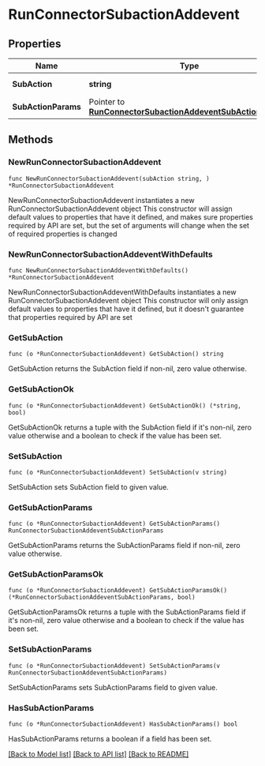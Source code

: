 # RunConnectorSubactionAddevent

## Properties

Name | Type | Description | Notes
------------ | ------------- | ------------- | -------------
**SubAction** | **string** | The action to test. | 
**SubActionParams** | Pointer to [**RunConnectorSubactionAddeventSubActionParams**](RunConnectorSubactionAddeventSubActionParams.md) |  | [optional] 

## Methods

### NewRunConnectorSubactionAddevent

`func NewRunConnectorSubactionAddevent(subAction string, ) *RunConnectorSubactionAddevent`

NewRunConnectorSubactionAddevent instantiates a new RunConnectorSubactionAddevent object
This constructor will assign default values to properties that have it defined,
and makes sure properties required by API are set, but the set of arguments
will change when the set of required properties is changed

### NewRunConnectorSubactionAddeventWithDefaults

`func NewRunConnectorSubactionAddeventWithDefaults() *RunConnectorSubactionAddevent`

NewRunConnectorSubactionAddeventWithDefaults instantiates a new RunConnectorSubactionAddevent object
This constructor will only assign default values to properties that have it defined,
but it doesn't guarantee that properties required by API are set

### GetSubAction

`func (o *RunConnectorSubactionAddevent) GetSubAction() string`

GetSubAction returns the SubAction field if non-nil, zero value otherwise.

### GetSubActionOk

`func (o *RunConnectorSubactionAddevent) GetSubActionOk() (*string, bool)`

GetSubActionOk returns a tuple with the SubAction field if it's non-nil, zero value otherwise
and a boolean to check if the value has been set.

### SetSubAction

`func (o *RunConnectorSubactionAddevent) SetSubAction(v string)`

SetSubAction sets SubAction field to given value.


### GetSubActionParams

`func (o *RunConnectorSubactionAddevent) GetSubActionParams() RunConnectorSubactionAddeventSubActionParams`

GetSubActionParams returns the SubActionParams field if non-nil, zero value otherwise.

### GetSubActionParamsOk

`func (o *RunConnectorSubactionAddevent) GetSubActionParamsOk() (*RunConnectorSubactionAddeventSubActionParams, bool)`

GetSubActionParamsOk returns a tuple with the SubActionParams field if it's non-nil, zero value otherwise
and a boolean to check if the value has been set.

### SetSubActionParams

`func (o *RunConnectorSubactionAddevent) SetSubActionParams(v RunConnectorSubactionAddeventSubActionParams)`

SetSubActionParams sets SubActionParams field to given value.

### HasSubActionParams

`func (o *RunConnectorSubactionAddevent) HasSubActionParams() bool`

HasSubActionParams returns a boolean if a field has been set.


[[Back to Model list]](../README.md#documentation-for-models) [[Back to API list]](../README.md#documentation-for-api-endpoints) [[Back to README]](../README.md)


